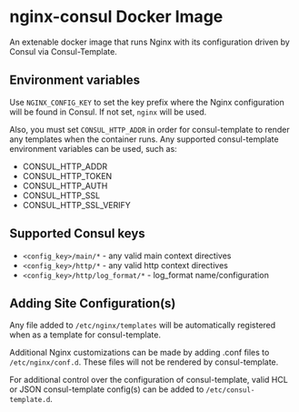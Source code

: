 # nginx-consul Docker Image

An extenable docker image that runs Nginx with its configuration driven by
Consul via Consul-Template.

## Environment variables
Use `NGINX_CONFIG_KEY` to set the key prefix where the Nginx configuration will
be found in Consul. If not set, `nginx` will be used.

Also, you must set `CONSUL_HTTP_ADDR` in order for consul-template to render
any templates when the container runs. Any supported consul-template environment
variables can be used, such as:

- CONSUL_HTTP_ADDR
- CONSUL_HTTP_TOKEN
- CONSUL_HTTP_AUTH
- CONSUL_HTTP_SSL
- CONSUL_HTTP_SSL_VERIFY

## Supported Consul keys
- `<config_key>/main/*` - any valid main context directives
- `<config_key>/http/*` - any valid http context directives
- `<config_key>/http/log_format/*` - log_format name/configuration

## Adding Site Configuration(s)
Any file added to `/etc/nginx/templates` will be automatically registered when
as a template for consul-template.

Additional Nginx customizations can be made by adding .conf files to
`/etc/nginx/conf.d`. These files will not be rendered by consul-template.

For additional control over the configuration of consul-template, valid HCL
or JSON consul-template config(s) can be added to `/etc/consul-template.d`.

